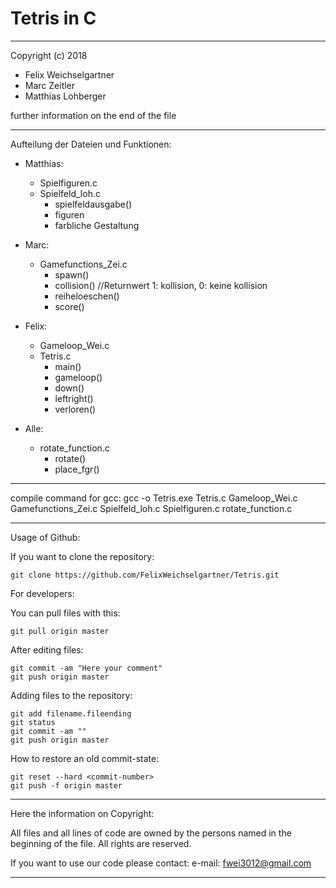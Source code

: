 Tetris in C
===========

*************************************************
Copyright (c) 2018 	
- Felix Weichselgartner
- Marc Zeitler
- Matthias Lohberger

further information on the end of the file
*************************************************

Aufteilung der Dateien und Funktionen:

- Matthias:
	- Spielfiguren.c
	- Spielfeld_loh.c
		- spielfeldausgabe()
		- figuren
		- farbliche Gestaltung

- Marc:
	- Gamefunctions_Zei.c
		- spawn()
		- collision() //Returnwert 1: kollision, 0: keine kollision
		- reiheloeschen()
		- score()

- Felix:
	- Gameloop_Wei.c
	- Tetris.c
		- main()
		- gameloop()
		- down()
		- leftright()
        - verloren()

- Alle:
	- rotate_function.c
		- rotate()
		- place_fgr()
		
*************************************************

compile command for gcc: gcc -o Tetris.exe Tetris.c Gameloop_Wei.c Gamefunctions_Zei.c Spielfeld_loh.c Spielfiguren.c rotate_function.c

*************************************************
Usage of Github:

If you want to clone the repository:
```
git clone https://github.com/FelixWeichselgartner/Tetris.git
```

For developers:

You can pull files with this:
```
git pull origin master
```

After editing files:
```
git commit -am "Here your comment"
git push origin master
```

Adding files to the repository:
```
git add filename.fileending
git status
git commit -am ""
git push origin master
```

How to restore an old commit-state:
```
git reset --hard <commit-number>
git push -f origin master
```

*************************************************

Here the information on Copyright:

All files and all lines of code are owned by the
persons named in the beginning of the file.
All rights are reserved.

If you want to use our code please contact:
    e-mail: fwei3012@gmail.com

*************************************************